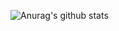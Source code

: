 ![Anurag's github stats](https://github-readme-stats.vercel.app/api?username=synapse-azure&hide=contribs,prs)
